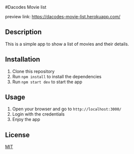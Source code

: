 #Dacodes Movie list

preview link: https://dacodes-movie-list.herokuapp.com/

## Description
This is a simple app to show a list of movies and their details.

## Installation
1. Clone this repository
2. Run `npm install` to install the dependencies
3. Run `npm start dev` to start the app


## Usage
1. Open your browser and go to `http://localhost:3000/`
2. Login with the credentials
3. Enjoy the app


## License
[MIT](https://choosealicense.com/licenses/mit/)
